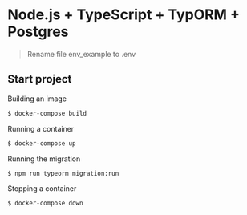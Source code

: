 # Node.js + TypeScript + TypORM + Postgres

> Rename file env_example to .env

## Start project

Building an image

```sh
$ docker-compose build
```

Running a container

```sh
$ docker-compose up
```

Running the migration

```sh
$ npm run typeorm migration:run
```

Stopping a container

```sh
$ docker-compose down
```

